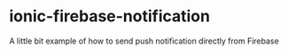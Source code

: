 # ionic-firebase-notification
A little bit example of how to send push notification directly from Firebase

